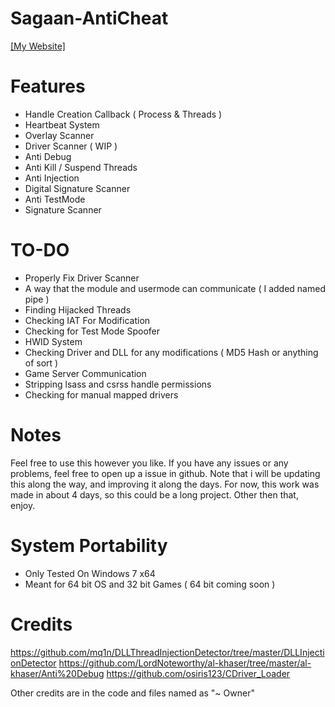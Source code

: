 # Sagaan-AntiCheat

[[My Website]](https://theherobrine9.wixsite.com/website/)

# Features
- Handle Creation Callback ( Process & Threads )
- Heartbeat System
- Overlay Scanner
- Driver Scanner ( WIP )
- Anti Debug
- Anti Kill / Suspend Threads
- Anti Injection
- Digital Signature Scanner
- Anti TestMode
- Signature Scanner

# TO-DO
- Properly Fix Driver Scanner
- A way that the module and usermode can communicate ( I added named pipe )
- Finding Hijacked Threads
- Checking IAT For Modification
- Checking for Test Mode Spoofer
- HWID System
- Checking Driver and DLL for any modifications ( MD5 Hash or anything of sort )
- Game Server Communication
- Stripping lsass and csrss handle permissions
- Checking for manual mapped drivers

# Notes
Feel free to use this however you like. If you have any issues or any problems, feel free to open up a issue in github. Note that i will be updating this along the way, and improving it along the days. For now, this work was made in about 4 days, so this could be a long project. Other then that, enjoy.


# System Portability 
- Only Tested On Windows 7 x64
- Meant for 64 bit OS and 32 bit Games ( 64 bit coming soon )

# Credits
https://github.com/mq1n/DLLThreadInjectionDetector/tree/master/DLLInjectionDetector
https://github.com/LordNoteworthy/al-khaser/tree/master/al-khaser/Anti%20Debug
https://github.com/osiris123/CDriver_Loader

Other credits are in the code and files named as "~ Owner"
